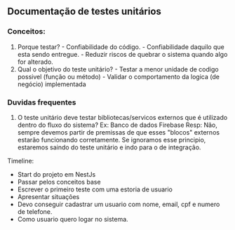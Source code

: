  ## Documentação de testes unitários


 ### Conceitos:
  1) Porque testar?
    - Confiabilidade do código.
    - Confiabilidade daquilo que esta sendo entregue.
    - Reduzir riscos de quebrar o sistema quando algo for alterado.
  2) Qual o objetivo do teste unitário?
    - Testar a menor unidade de codigo possivel (função ou método)
    - Validar o comportamento da logica (de negócio) implementada



 ### Duvidas frequentes
  1) O teste unitário deve testar bibliotecas/servicos externos que é utilizado dentro do fluxo do sistema?
    Ex:  Banco de dados
         Firebase
    Resp: Não, sempre devemos partir de premissas de que esses "blocos" externos estarão funcionando corretamente.
          Se ignoramos esse principio, estaremos saindo do teste unitário e indo para o de integração.  

 Timeline: 
 - Start do projeto em NestJs
 - Passar pelos conceitos base
 - Escrever o primeiro teste com uma estoria de usuario
 - Apresentar situações 
 - Devo conseguir cadastrar um usuario com nome, email, cpf e numero de telefone.
 - Como usuario quero logar no sistema.